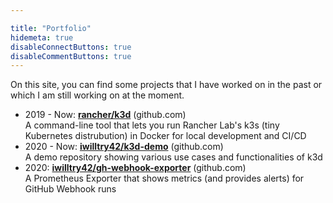 ```yaml
---

title: "Portfolio"
hidemeta: true
disableConnectButtons: true
disableCommentButtons: true
---
```


On this site, you can find some projects that I have worked on in the past or which I am still working on at the moment.

- 2019 - Now: [**rancher/k3d**](https://github.com/iwilltry42/k3d) (github.com)  
  A command-line tool that lets you run Rancher Lab's k3s (tiny Kubernetes distrubution) in Docker for local development and CI/CD
- 2020 - Now: [**iwilltry42/k3d-demo**](https://github.com/iwilltry42/k3d-demo) (github.com)  
  A demo repository showing various use cases and functionalities of k3d
- 2020: [**iwilltry42/gh-webhook-exporter**](https://github.com/iwilltry42/gh-webhook-monitor) (github.com)  
  A Prometheus Exporter that shows metrics (and provides alerts) for GitHub Webhook runs
